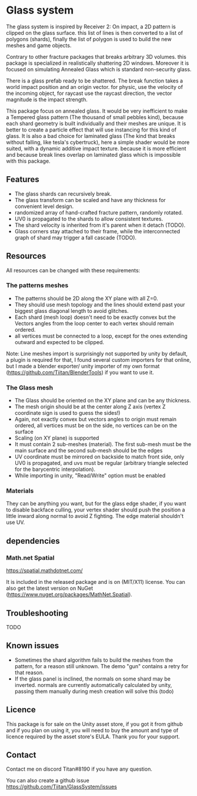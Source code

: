 # Glass system

The glass system is inspired by Receiver 2: On impact, a 2D pattern is clipped on the glass surface. this list of lines is then converted to a list of polygons (shards), finally the list of polygon is used to build the new meshes and game objects.

Contrary to other fracture packages that breaks arbitrary 3D volumes. this package is specialized in realistically shattering 2D windows. Moreover it is focused on simulating Annealed Glass which is standard non-security glass.

There is a glass prefab ready to be shattered. The break function takes a world impact position and an origin vector. for physic, use the velocity of the incoming object, for raycast use the raycast direction, the vector magnitude is the impact strength.

This package focus on annealed glass. It would be very inefficient to make a Tempered glass pattern (The thousand of small pebbles kind), because each shard geometry is built individually and their meshes are unique. It is better to create a particle effect that will use instancing for this kind of glass.
It is also a bad choice for laminated glass (The kind that breaks without falling, like tesla's cybertruck), here a simple shader would be more suited, with a dynamic additive impact texture. because it is more efficient and because break lines overlap on laminated glass which is impossible with this package.

## Features
- The glass shards can recursively break.
- The glass transform can be scaled and have any thickness for convenient level design.
- randomized array of hand-crafted fracture pattern, randomly rotated.
- UV0 is propagated to the shards to allow consistent textures.
- The shard velocity is inherited from it's parent when it detach (TODO).
- Glass corners stay attached to their frame, while the interconnected graph of shard may trigger a fall cascade (TODO).

## Resources
All resources can be changed with these requirements:

### The patterns meshes
- The patterns should be 2D along the XY plane with all Z=0.
- They should use mesh topology and the lines should extend past your biggest glass diagonal length to avoid glitches.
- Each shard (mesh loop) doesn't need to be exactly convex but the Vectors angles from the loop center to each vertex should remain ordered.
- all vertices must be connected to a loop, except for the ones extending outward and expected to be clipped.

Note: Line meshes import is surprisingly not supported by unity by default, a plugin is required for that, I found several custom importers for that online, but 
I  made a blender exporter/ unity importer of my own format (https://github.com/Tiitan/BlenderTools) if you want to use it.

### The Glass mesh

- The Glass should be oriented on the XY plane and can be any thickness. 
- The mesh origin should be at the center along Z axis (vertex Z coordinate sign is used to guess the sides!)
- Again, not exactly convex but vectors angles to origin must remain ordered, all vertices must be on the side, no vertices can be on the surface
- Scaling (on XY plane) is supported
- It must contain 2 sub-meshes (material). The first sub-mesh must be the main surface and the second sub-mesh should be the edges
- UV coordinate must be mirrored on backside to match front side, only UV0 is propagated, and uvs must be regular (arbitrary triangle selected for the barycentric interpolation).
- While importing in unity, "Read/Write" option must be enabled

### Materials
They can be anything you want, but for the glass edge shader, if you want to disable backface culling, your vertex shader should push the position a little inward along normal to avoid Z fighting.
The edge material shouldn't use UV.

## dependencies

### Math.net Spatial
https://spatial.mathdotnet.com/

It is included in the released package and is on (MIT/X11) license. You can also get the latest version on NuGet (https://www.nuget.org/packages/MathNet.Spatial).

## Troubleshooting

TODO

## Known issues
- Sometimes the shard algorithm fails to build the meshes from the pattern, for a reason still unknown. The demo "gun" contains a retry for that reason.
- If the glass panel is inclined, the normals on some shard may be inverted. normals are currently automatically calculated by unity, passing them manually during mesh creation will solve this (todo)

## Licence
This package is for sale on the Unity asset store, if you got it from github and if you plan on using it, you will need to buy the amount and type of licence required by the asset store's EULA. Thank you for your support.

## Contact 
Contact me on discord Titan#8190 if you have any question.

You can also create a github issue https://github.com/Tiitan/GlassSystem/issues
